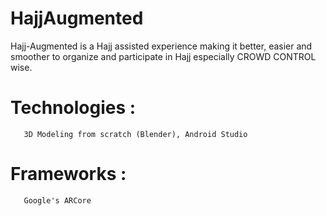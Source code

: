 # HajjAugmented
Hajj-Augmented is a Hajj assisted experience making it better, easier and smoother to organize and participate in Hajj especially CROWD CONTROL wise.

# Technologies : 
       3D Modeling from scratch (Blender), Android Studio
# Frameworks :
       Google's ARCore
